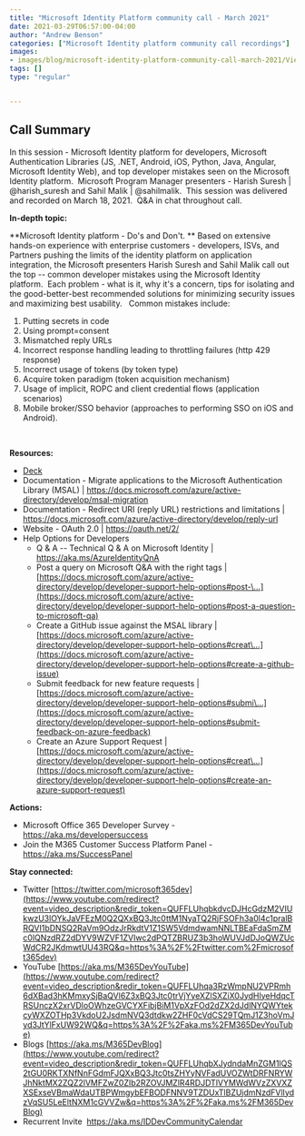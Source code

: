 ```yaml
---
title: "Microsoft Identity Platform community call - March 2021"
date: 2021-03-29T06:57:00-04:00
author: "Andrew Benson"
categories: ["Microsoft Identity platform community call recordings"]
images:
- images/blog/microsoft-identity-platform-community-call-march-2021/ViewPorter.png
tags: []
type: "regular"


---
```



## Call Summary


In this session - Microsoft Identity platform for developers, Microsoft
Authentication Libraries (JS, .NET, Android, iOS, Python, Java, Angular,
Microsoft Identity Web), and top developer mistakes seen on the
Microsoft Identity platform.  Microsoft Program Manager presenters -
Harish Suresh | \@harish_suresh and Sahil Malik | \@sahilmalik.  This
session was delivered and recorded on March 18, 2021.  Q&A in chat
throughout call. 
 

**In-depth topic:**

**Microsoft Identity platform - Do's and Don't. ** Based on extensive
hands-on experience with enterprise customers - developers, ISVs, and
Partners pushing the limits of the identity platform on application
integration, the Microsoft presenters Harish Suresh and Sahil Malik call
out the top -- common developer mistakes using the Microsoft Identity
platform.  Each problem - what is it, why it's a concern, tips for
isolating and the good-better-best recommended solutions for minimizing
security issues and maximizing best usability.   Common mistakes
include: 

1.  Putting secrets in code
2.  Using prompt=consent
3.  Mismatched reply URLs
4.  Incorrect response handling leading to throttling failures (http 429
    response)
5.  Incorrect usage of tokens (by token type)
6.  Acquire token paradigm (token acquisition mechanism)
7.  Usage of implicit, ROPC and client credential flows (application
    scenarios)
8.  Mobile broker/SSO behavior (approaches to performing SSO on iOS and
    Android). 

 

**Resources:**

-   [Deck](https://www.slideshare.net/OfficeDev/microsoft-identity-platform-dos-and-dont)
-   Documentation - Migrate applications to the Microsoft Authentication
    Library (MSAL) |
    <https://docs.microsoft.com/azure/active-directory/develop/msal-migration>
-   Documentation - Redirect URI (reply URL) restrictions and
    limitations |
    <https://docs.microsoft.com/azure/active-directory/develop/reply-url>
-   Website - OAuth 2.0 | <https://oauth.net/2/>
-   Help Options for Developers
    -   Q & A -- Technical Q & A on Microsoft Identity |
        <https://aka.ms/AzureIdentityQnA>
    -   Post a query on Microsoft Q&A with the right tags |
        [https://docs.microsoft.com/azure/active-directory/develop/developer-support-help-options#post-\...](https://docs.microsoft.com/azure/active-directory/develop/developer-support-help-options#post-a-question-to-microsoft-qa)
    -   Create a GitHub issue against the MSAL library |
        [https://docs.microsoft.com/azure/active-directory/develop/developer-support-help-options#creat\...](https://docs.microsoft.com/azure/active-directory/develop/developer-support-help-options#create-a-github-issue)
    -   Submit feedback for new feature requests |
        [https://docs.microsoft.com/azure/active-directory/develop/developer-support-help-options#submi\...](https://docs.microsoft.com/azure/active-directory/develop/developer-support-help-options#submit-feedback-on-azure-feedback)
    -   Create an Azure Support Request |
        [https://docs.microsoft.com/azure/active-directory/develop/developer-support-help-options#creat\...](https://docs.microsoft.com/azure/active-directory/develop/developer-support-help-options#create-an-azure-support-request)



**Actions:**



-   Microsoft Office 365 Developer Survey -
    <https://aka.ms/developersuccess> 
-   Join the M365 Customer Success Platform Panel -
    <https://aka.ms/SuccessPanel>


**Stay connected:**

-   Twitter
    [https://twitter.com/microsoft365dev](https://www.youtube.com/redirect?event=video_description&redir_token=QUFFLUhqbkdvcDJHcGdzM2VIUkwzU3lOYkJaVFEzM0Q2QXxBQ3Jtc0ttM1NyaTQ2RjFSOFh3a0l4c1pralBRQVI1bDNSQ2RaVm9OdzJrRkdtV1Z1SW5VdmdwamNNLTBEaFdaSmZMc0lQNzdRZ2dDYV9WZVF1ZVIwc2dPQTZBRUZ3b3hoWUVJdDJoQWZUcWdCR2JKdmwtUU43RQ&q=https%3A%2F%2Ftwitter.com%2Fmicrosoft365dev)​
-   YouTube
    [https://aka.ms/M365DevYouTube](https://www.youtube.com/redirect?event=video_description&redir_token=QUFFLUhqa3RzWmpNU2VPRmh6dXBad3hKMmxySjBaQVl6Z3xBQ3Jtc0trVjYyeXZlSXZiX0JydHlyeHdqcTRSUnczX2xrVDloOWhzeGVCYXFibjBiM1VpXzFOd2dZX2dJdlNYQWYtekcyWXZOTHp3VkdoU2JsdmNVQ3dtdkw2ZHF0cVdCS29TQmJ1Z3hoVmJyd3JtYlFxUW92WQ&q=https%3A%2F%2Faka.ms%2FM365DevYouTube)​
-   Blogs
    [https://aka.ms/M365DevBlog](https://www.youtube.com/redirect?event=video_description&redir_token=QUFFLUhqbXJydndaMnZGM1lQS2tGU0RKTXNfNnFGdmFJQXxBQ3Jtc0tsZHYyNVFadUVOZWtDRFNRYWJhNktMX2ZQZ2lVMFZwZ0ZIb2RZOVJMZlR4RDJDTlVYMWdWVzZXVXZXSExseVBmaWdaUTBPWmgybEFBODFNNV9TZDUxTlBZUjdmNzdFVlIydzVqSU5LeEltNXM1cGVVZw&q=https%3A%2F%2Faka.ms%2FM365DevBlog)
-   Recurrent Invite  <https://aka.ms/IDDevCommunityCalendar>  

 